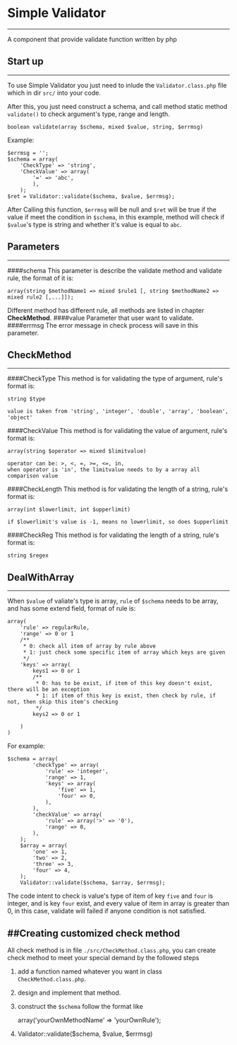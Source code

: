 # Simple Validator
---
A component that provide validate function written by php


## Start up 
---
To use Simple Validator you just need to inlude the `Validator.class.php` file which in dir `src/` into your code.

After this, you just need construct a schema, and call method static method `validate()` to check argument's type, range and length.


	boolean validate(array $schema, mixed $value, string, $errmsg)
	
Example:

	$errmsg = '';
	$schema = array(
		'CheckType' => 'string',
		'CheckValue' => array(
			'=' => 'abc',
			),
		);
	$ret = Validator::validate($schema, $value, $errmsg);

After Calling this function, `$errmsg` will be null and `$ret` will be true if the value if meet the condition in `$schema`, in this example, method will check if `$value`'s type is string and whether it's value is equal to `abc`.


## Parameters
---
####schema
This parameter is describe the validate method and validate rule, the format of it is:
	
	array(string $methodName1 => mixed $rule1 [, string $methodName2 => mixed rule2 [,...]]);
Different method has different rule, all methods are listed in  chapter **CheckMethod**.
####value
Parameter that user want to validate.
####errmsg
The error message in check process will save in this parameter.


## CheckMethod
---
####CheckType
This method is for validating the type of argument, rule's format is:
	
	string $type
	
	value is taken from 'string', 'integer', 'double', 'array', 'boolean', 'object'
	
####CheckValue
This method is for validating the value of argument, rule's format is:
	
	array(string $operator => mixed $limitvalue)
	
	operator can be: >, <, =, >=, <=, in,
	when operator is 'in', the limitvalue needs to by a array all comparison value 	
	
####CheckLength
This method is for validating the length of a string, rule's format is:
	
	array(int $lowerlimit, int $upperlimit)
	
	if $lowerlimit's value is -1, means no lowerlimit, so does $upperlimit
	
####CheckReg
This method is for validating the length of a string, rule's format is:

	string $regex

## DealWithArray
---
When `$value` of valiate's type is array, `rule` of `$schema` needs to be array, and has some extend field, format of rule is:

	array(
		'rule' => regularRule,
		'range' => 0 or 1  
		/**
		 * 0: check all item of array by rule above   
		 * 1: just check some specific item of array which keys are given
		 */
		'keys' => array(
			keys1 => 0 or 1 
			/**
			 * 0: has to be exist, if item of this key doesn't exist, there will be an exception 
			 * 1: if item of this key is exist, then check by rule, if not, then skip this item's checking
			 */
			keys2 => 0 or 1
			
		)
	)
	
For example:
	
	$schema = array(
            'checkType' => array(
                'rule' => 'integer',
                'range' => 1,
                'keys' => array(
                    'five' => 1,
                    'four' => 0,
                ),
            ),
            'checkValue' => array(
                'rule' => array('>' => '0'),
                'range' => 0,
            ),
        );
        $array = array(
            'one' => 1,
            'two' => 2,
            'three' => 3,
            'four' => 4,
        );
        Validator::validate($schema, $array, $errmsg);
        
The code intent to check is value's type of item of key `five` and 
`four` is integer, and is key `four` exist, and every value of item in array is greater than 0, in this case, validate will failed if anyone condition is not satisfied.

##Creating customized check method
---
All check method is in file `./src/CheckMethod.class.php`, you can create check method to meet your special demand by the followed steps

1. add a function named whatever you want in class `CheckMethod.class.php`.

2. design and implement that method.

3. construct the `$schema` follow the format like
	
	
	array('yourOwnMethodName' => 'yourOwnRule');
	
	
4. Validator::validate($schema, $value, $errmsg)
	

